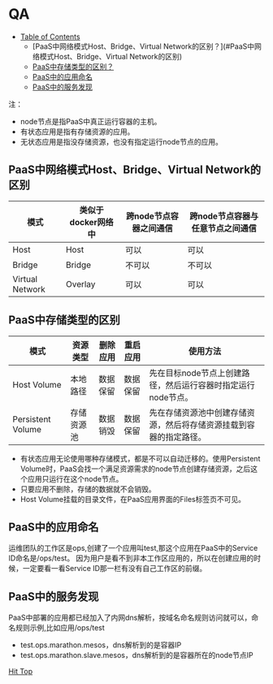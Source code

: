 
<span id="qa">QA</span>
=================

* [Table of Contents](#qa)
   * [PaaS中网络模式Host、Bridge、Virtual Network的区别？](#PaaS中网络模式Host、Bridge、Virtual Network的区别)
   * [PaaS中存储类型的区别？](#PaaS中存储类型的区别)
   * [PaaS中的应用命名](#PaaS中的应用命名)
   * [PaaS中的服务发现](#PaaS中的服务发现)


注：
* node节点是指PaaS中真正运行容器的主机。
* 有状态应用是指有存储资源的应用。
* 无状态应用是指没存储资源，也没有指定运行node节点的应用。

<span id='PaaS中网络模式Host、Bridge、Virtual Network的区别'>PaaS中网络模式Host、Bridge、Virtual Network的区别</span>
------

| 模式 | 类似于docker网络中 | 跨node节点容器之间通信 | 跨node节点容器与任意节点之间通信
| --- | --- | --- | --- |
| Host | Host | 可以 | 可以 |
| Bridge | Bridge | 不可以 | 不可以 |
| Virtual Network | Overlay | 可以 | 可以 |

<span id="PaaS中存储类型的区别">PaaS中存储类型的区别</span>
------

| 模式 | 资源类型 | 删除应用 | 重启应用 | 使用方法 |
| --- | --- | --- | --- | --- |
| Host Volume | 本地路径 | 数据保留 | 数据保留 | 先在目标node节点上创建路径，然后运行容器时指定运行node节点。
| Persistent Volume | 存储资源池 | 数据销毁 | 数据保留 | 先在存储资源池中创建存储资源，然后将存储资源挂载到容器的指定路径。

* 有状态应用无论使用哪种存储模式，都是不可以自动迁移的。使用Persistent Volume时，PaaS会找一个满足资源需求的node节点创建存储资源，之后这个应用只运行在这个node节点。
* 只要应用不删除，存储的数据就不会销毁。
* Host Volume挂载的目录文件，在PaaS应用界面的Files标签页不可见。

<span id="PaaS中的应用命名">PaaS中的应用命名</span>
------

运维团队的工作区是ops,创建了一个应用叫test,那这个应用在PaaS中的Service ID命名是/ops/test。
因为用户是看不到非本工作区应用的，所以在创建应用的时候，一定要看一看Service ID那一栏有没有自己工作区的前缀。

<span id="PaaS中的服务发现">PaaS中的服务发现</span>
------

PaaS中部署的应用都已经加入了内网dns解析，按域名命名规则访问就可以，命名规则示例,比如应用/ops/test

* test.ops.marathon.mesos，dns解析到的是容器IP
* test.ops.marathon.slave.mesos，dns解析到的是容器所在的node节点IP


[Hit Top](#qa)
